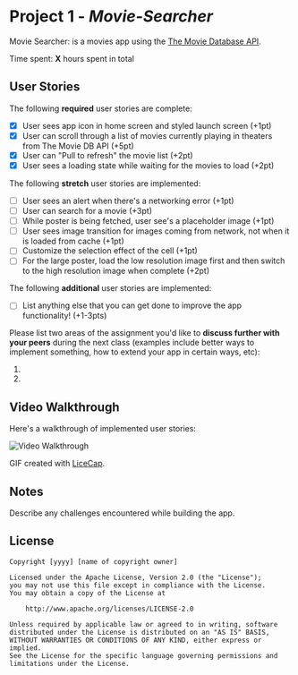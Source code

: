 # Project 1 - *Movie-Searcher*

Movie Searcher: is a movies app using the [The Movie Database API](http://docs.themoviedb.apiary.io/#).

Time spent: **X** hours spent in total

## User Stories

The following **required** user stories are complete:

* [x] User sees app icon in home screen and styled launch screen (+1pt)
* [x] User can scroll through a list of movies currently playing in theaters from The Movie DB API (+5pt)
* [x] User can "Pull to refresh" the movie list (+2pt)
* [x] User sees a loading state while waiting for the movies to load (+2pt)

The following **stretch** user stories are implemented:

* [ ] User sees an alert when there's a networking error (+1pt)
* [ ] User can search for a movie (+3pt)
* [ ] While poster is being fetched, user see's a placeholder image (+1pt)
* [ ] User sees image transition for images coming from network, not when it is loaded from cache (+1pt)
* [ ] Customize the selection effect of the cell (+1pt)
* [ ] For the large poster, load the low resolution image first and then switch to the high resolution image when complete (+2pt)

The following **additional** user stories are implemented:

- [ ] List anything else that you can get done to improve the app functionality! (+1-3pts)

Please list two areas of the assignment you'd like to **discuss further with your peers** during the next class (examples include better ways to implement something, how to extend your app in certain ways, etc):

1.
2.

## Video Walkthrough

Here's a walkthrough of implemented user stories:

<img src='https://i.imgur.com/ongqLtE.gif?1' title='Video Walkthrough' width='' alt='Video Walkthrough' />

GIF created with [LiceCap](http://www.cockos.com/licecap/).

## Notes

Describe any challenges encountered while building the app.

## License

    Copyright [yyyy] [name of copyright owner]

    Licensed under the Apache License, Version 2.0 (the "License");
    you may not use this file except in compliance with the License.
    You may obtain a copy of the License at

        http://www.apache.org/licenses/LICENSE-2.0

    Unless required by applicable law or agreed to in writing, software
    distributed under the License is distributed on an "AS IS" BASIS,
    WITHOUT WARRANTIES OR CONDITIONS OF ANY KIND, either express or implied.
    See the License for the specific language governing permissions and
    limitations under the License.
